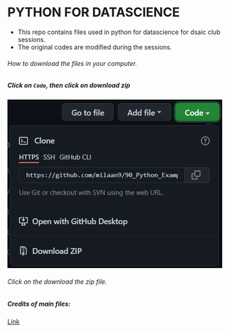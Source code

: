 # PYTHON  FOR  DATASCIENCE  
- This repo  contains  files  used  in python  for  datascience for dsaic  club sessions.
- The  original codes are  modified  during  the  sessions.
###### How  to download  the  files  in your  computer.
##### Click on `Code`, then click on download  zip
  
  <img  src = "download_help.png" alt="Download  zip file  help"> </img>
  ###### Click on the  download  the  zip file.
##### Credits of  main files:
<a href="https://github.com/milaan9/" tartget ="_blank" > Link </a>
